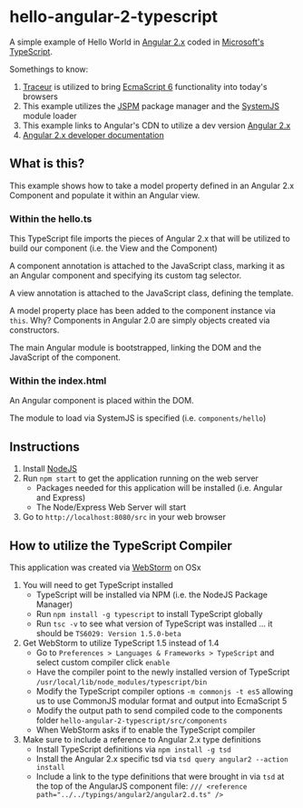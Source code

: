 # hello-angular-2-typescript
A simple example of Hello World in [Angular 2.x](https://angular.io/) coded in [Microsoft's TypeScript](http://www.typescriptlang.org/).

Somethings to know:

1. [Traceur](https://github.com/google/traceur-compiler) is utilized to bring [EcmaScript 6](http://wiki.ecmascript.org/doku.php?id=harmony:specification_drafts) functionality into today's browsers
2. This example utilizes the [JSPM](http://jspm.io/) package manager and the [SystemJS](https://github.com/systemjs/systemjs) module loader
3. This example links to Angular's CDN to utilize a dev version [Angular 2.x](https://code.angularjs.org/2.0.0-alpha.25/angular2.dev.js)
4. [Angular 2.x developer documentation](https://angular.io/)

## What is this?
This example shows how to take a model property defined in an Angular 2.x Component and populate it within an Angular view.

### Within the hello.ts
This TypeScript file imports the pieces of Angular 2.x that will be utilized to build our component (i.e. the View and the Component)

A component annotation is attached to the JavaScript class, marking it as an Angular component and specifying its custom tag selector.

A view annotation is attached to the JavaScript class, defining the template.

A model property place has been added to the component instance via `this`. Why? Components in Angular 2.0 are simply objects created via constructors.

The main Angular module is bootstrapped, linking the DOM and the JavaScript of the component.

### Within the index.html
An Angular component is placed within the DOM.

The module to load via SystemJS is specified (i.e. `components/hello`)


## Instructions 
1. Install [NodeJS](https://nodejs.org/)
2. Run `npm start` to get the application running on the web server
    * Packages needed for this application will be installed (i.e. Angular and Express)
    * The Node/Express Web Server will start
3. Go to `http://localhost:8080/src` in your web browser

## How to utilize the TypeScript Compiler
This application was created via [WebStorm](https://www.jetbrains.com/webstorm/) on OSx

1. You will need to get TypeScript installed
    * TypeScript will be installed via NPM (i.e. the NodeJS Package Manager)
    * Run `npm install -g typescript` to install TypeScript globally
    * Run `tsc -v` to see what version of TypeScript was installed ... it should be `TS6029: Version 1.5.0-beta`
2. Get WebStorm to utilize TypeScript 1.5 instead of 1.4
    * Go to `Preferences > Languages & Frameworks > TypeScript` and select custom compiler click `enable`
    * Have the compiler point to the newly installed version of TypeScript `/usr/local/lib/node_modules/typescript/bin`
    * Modify the TypeScript compiler options `-m commonjs -t es5` allowing us to use CommonJS modular format and output into EcmaScript 5
    * Modify the output path to send compiled code to the components folder `hello-angular-2-typescript/src/components`
    * When WebStorm asks if to enable the TypeScript compiler
3. Make sure to include a reference to Angular 2.x type definitions
    * Install TypeScript definitions via `npm install -g tsd`
    * Install the Angular 2.x specific tsd via `tsd query angular2 --action install`
    * Include a link to the type definitions that were brought in via `tsd` at the top of the AngularJS component file: `/// <reference path="../../typings/angular2/angular2.d.ts" />`
    

